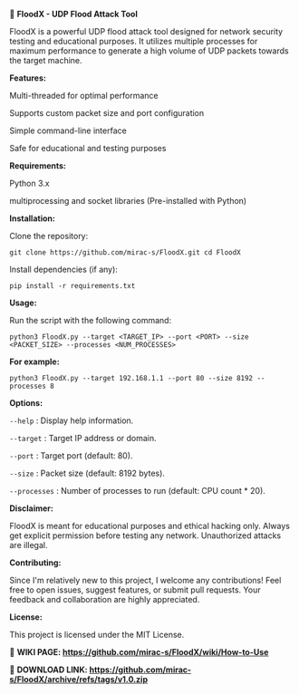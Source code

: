 📄 **FloodX - UDP Flood Attack Tool**

FloodX is a powerful UDP flood attack tool designed for network security testing and educational purposes. It utilizes multiple processes for maximum performance to generate a high volume of UDP packets towards the target machine.

**Features:**

Multi-threaded for optimal performance

Supports custom packet size and port configuration

Simple command-line interface

Safe for educational and testing purposes


**Requirements:**

Python 3.x

multiprocessing and socket libraries (Pre-installed with Python)


**Installation:**

Clone the repository:

`git clone https://github.com/mirac-s/FloodX.git
cd FloodX`

Install dependencies (if any):

`pip install -r requirements.txt`

**Usage:**

Run the script with the following command:

`python3 FloodX.py --target <TARGET_IP> --port <PORT> --size <PACKET_SIZE> --processes <NUM_PROCESSES>`

**For example:**

`python3 FloodX.py --target 192.168.1.1 --port 80 --size 8192 --processes 8`

**Options:**

`--help` : Display help information.

`--target` : Target IP address or domain.

`--port` : Target port (default: 80).

`--size` : Packet size (default: 8192 bytes).

`--processes` : Number of processes to run (default: CPU count * 20).


**Disclaimer:**

FloodX is meant for educational purposes and ethical hacking only. Always get explicit permission before testing any network. Unauthorized attacks are illegal.

**Contributing:**

Since I'm relatively new to this project, I welcome any contributions! Feel free to open issues, suggest features, or submit pull requests. Your feedback and collaboration are highly appreciated.

**License:**

This project is licensed under the MIT License.

📒 **WIKI PAGE:
https://github.com/mirac-s/FloodX/wiki/How-to-Use**

📂 **DOWNLOAD LINK:
https://github.com/mirac-s/FloodX/archive/refs/tags/v1.0.zip**
